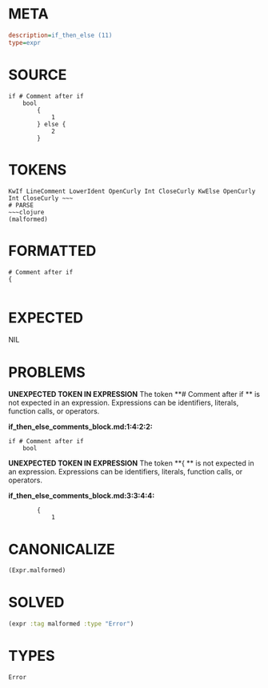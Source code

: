 # META
~~~ini
description=if_then_else (11)
type=expr
~~~
# SOURCE
~~~roc
if # Comment after if
	bool
		{
			1
		} else {
			2
		}
~~~
# TOKENS
~~~text
KwIf LineComment LowerIdent OpenCurly Int CloseCurly KwElse OpenCurly Int CloseCurly ~~~
# PARSE
~~~clojure
(malformed)
~~~
# FORMATTED
~~~roc
# Comment after if
{
			
~~~
# EXPECTED
NIL
# PROBLEMS
**UNEXPECTED TOKEN IN EXPRESSION**
The token **# Comment after if
	** is not expected in an expression.
Expressions can be identifiers, literals, function calls, or operators.

**if_then_else_comments_block.md:1:4:2:2:**
```roc
if # Comment after if
	bool
```


**UNEXPECTED TOKEN IN EXPRESSION**
The token **{
			** is not expected in an expression.
Expressions can be identifiers, literals, function calls, or operators.

**if_then_else_comments_block.md:3:3:4:4:**
```roc
		{
			1
```


# CANONICALIZE
~~~clojure
(Expr.malformed)
~~~
# SOLVED
~~~clojure
(expr :tag malformed :type "Error")
~~~
# TYPES
~~~roc
Error
~~~
